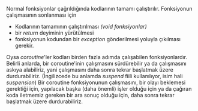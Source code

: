 Normal fonksiyonlar çağrıldığında kodlarının tamamı çalıştırılır. Fonksiyonun çalışmasının sonlanması için
- Kodlarının tamamının çalıştırılması _(void fonksiyonlar)_
- bir _return_ deyiminin yürütülmesi
- fonksiyonun kodundan bir _exception_ gönderilmesi yoluyla çıkılması gerekir.

Oysa _coroutine_'ler kodları birden fazla adımda çalışabilen fonksiyonlardır.
Belirli anlarda, bir coroutine'inin çalışmasını sürdürebilir ya da çalışmasını askıya alabiliriz, yani çalışmasını daha sonra tekrar başlatmak üzere durdurabiliriz. (İngilizcede bu anlamda _suspend_ fiili kullanılıyor, isim hali _suspension_) 
Bir coroutine fonksiyonunun çalışmasını, bir olayı beklemesi gerektiği için, yapılacak başka (daha önemli) işler olduğu için ya da çağıran koda iletmemiz gereken bir ara sonuç olduğu için, daha sonra tekrar başlatmak üzere durdurabiliriz.
